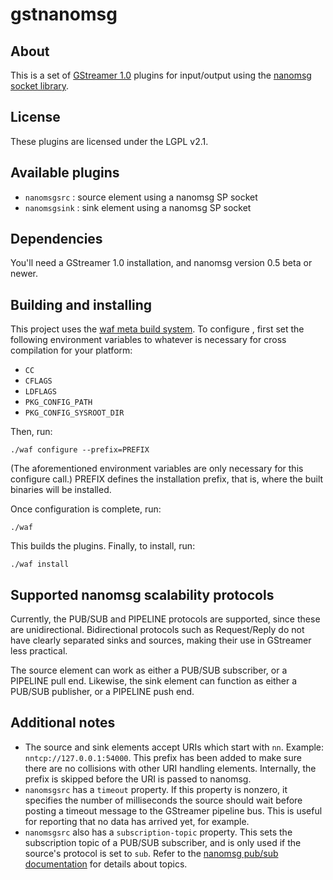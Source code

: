 gstnanomsg
==========

About
-----

This is a set of [GStreamer 1.0](http://gstreamer.freedesktop.org/) plugins for input/output using the [nanomsg socket library](http://nanomsg.org/).


License
-------

These plugins are licensed under the LGPL v2.1.


Available plugins
-----------------

* `nanomsgsrc` : source element using a nanomsg SP socket
* `nanomsgsink` : sink element using a nanomsg SP socket


Dependencies
------------

You'll need a GStreamer 1.0 installation, and nanomsg version 0.5 beta or newer.


Building and installing
-----------------------

This project uses the [waf meta build system](https://code.google.com/p/waf/). To configure , first set
the following environment variables to whatever is necessary for cross compilation for your platform:

* `CC`
* `CFLAGS`
* `LDFLAGS`
* `PKG_CONFIG_PATH`
* `PKG_CONFIG_SYSROOT_DIR`

Then, run:

    ./waf configure --prefix=PREFIX

(The aforementioned environment variables are only necessary for this configure call.)
PREFIX defines the installation prefix, that is, where the built binaries will be installed.

Once configuration is complete, run:

    ./waf

This builds the plugins.
Finally, to install, run:

    ./waf install


Supported nanomsg scalability protocols
---------------------------------------

Currently, the PUB/SUB and PIPELINE protocols are supported, since these are unidirectional. Bidirectional protocols such as Request/Reply do not have clearly separated sinks and sources, making their use in GStreamer less practical.

The source element can work as either a PUB/SUB subscriber, or a PIPELINE pull end. Likewise, the sink element can function as either a PUB/SUB publisher, or a PIPELINE push end.


Additional notes
----------------

* The source and sink elements accept URIs which start with `nn`. Example: `nntcp://127.0.0.1:54000`. This prefix has been added to make sure there are no collisions with other URI handling elements. Internally, the prefix is skipped before the URI is passed to nanomsg.
* `nanomsgsrc` has a `timeout` property. If this property is nonzero, it specifies the number of milliseconds the source should wait before posting a timeout message to the GStreamer pipeline bus. This is useful for reporting that no data has arrived yet, for example.
* `nanomsgsrc` also has a `subscription-topic` property. This sets the subscription topic of a PUB/SUB subscriber, and is only used if the source's protocol is set to `sub`. Refer to the [nanomsg pub/sub documentation](http://nanomsg.org/v0.5/nn_pubsub.7.html) for details about topics.
